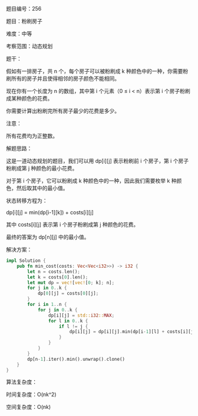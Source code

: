 题目编号：256

题目：粉刷房子

难度：中等

考察范围：动态规划

题干：

假如有一排房子，共 n 个，每个房子可以被粉刷成 k 种颜色中的一种，你需要粉刷所有的房子并且使得相邻的房子颜色不能相同。

现在你有一个长度为 n 的数组，其中第 i 个元素（0 ≤ i < n）表示第 i 个房子粉刷成某种颜色的花费。

你需要计算出粉刷完所有房子最少的花费是多少。

注意：

所有花费均为正整数。

解题思路：

这是一道动态规划的题目，我们可以用 dp[i][j] 表示粉刷前 i 个房子，第 i 个房子粉刷成第 j 种颜色的最小花费。

对于第 i 个房子，它可以粉刷成 k 种颜色中的一种，因此我们需要枚举 k 种颜色，然后取其中的最小值。

状态转移方程为：

dp[i][j] = min(dp[i-1][k]) + costs[i][j]

其中 costs[i][j] 表示第 i 个房子粉刷成第 j 种颜色的花费。

最终的答案为 dp[n][j] 中的最小值。

解决方案：

```rust
impl Solution {
    pub fn min_cost(costs: Vec<Vec<i32>>) -> i32 {
        let n = costs.len();
        let k = costs[0].len();
        let mut dp = vec![vec![0; k]; n];
        for j in 0..k {
            dp[0][j] = costs[0][j];
        }
        for i in 1..n {
            for j in 0..k {
                dp[i][j] = std::i32::MAX;
                for l in 0..k {
                    if l != j {
                        dp[i][j] = dp[i][j].min(dp[i-1][l] + costs[i][j]);
                    }
                }
            }
        }
        dp[n-1].iter().min().unwrap().clone()
    }
}
```

算法复杂度：

时间复杂度：O(nk^2)

空间复杂度：O(nk)